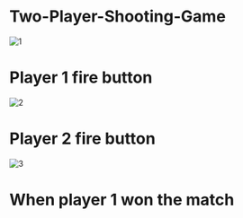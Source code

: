# Two-Player-Shooting-Game
![1](https://user-images.githubusercontent.com/58084456/149608163-6e6b2281-500a-4fa6-ab89-819ae1d4fd2d.png)
# Player 1 fire button
![2](https://user-images.githubusercontent.com/58084456/149608217-353c8224-26cc-4943-a869-abff1669f15e.png)
# Player 2 fire button
![3](https://user-images.githubusercontent.com/58084456/149608267-53d6fc1c-89f8-4f2f-b762-64540a848360.png)
# When player 1 won the match

